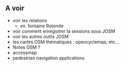 ## A voir

- voir les relations
  - ex. fontaine Rotonde
- voir comment enregistrer la sessions sous JOSM
- voir les autres outils JOSM
- les  cartes OSM thématiques : opencyclemap, etc...
- Notes OSM ?
- accessmap
- pedestrian navigation applications